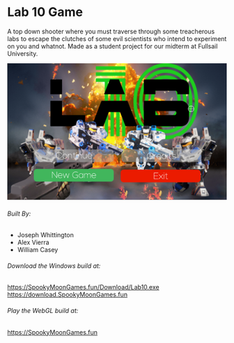 # Lab 10 Game

A top down shooter where you must traverse through some treacherous labs to escape the clutches of some evil scientists who intend to experiment on you and whatnot. Made as a student project for our midterm at Fullsail University.

![logo](https://raw.githubusercontent.com/josephwhittington/lab10/master/img/Menu.png) 

###### Built By:
- Joseph Whittington
- Alex Vierra
- William Casey

###### Download the Windows build at:
https://SpookyMoonGames.fun/Download/Lab10.exe
https://download.SpookyMoonGames.fun

###### Play the WebGL build at:
https://SpookyMoonGames.fun
